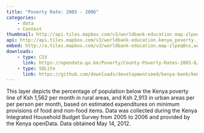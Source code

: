 ```yaml
---
title: "Poverty Rate: 2005 - 2006"
categories: 
    - data
    - Context
thumbnail: http://api.tiles.mapbox.com/v3/worldbank-education.map-zlpoq0vs,worldbank-education.kenya_poverty/7/77/63.png128
api: http://api.tiles.mapbox.com/v3/worldbank-education.kenya_poverty.jsonp
embed: http://a.tiles.mapbox.com/v3/worldbank-education.map-zlpoq0vs,worldbank-education.kenya_poverty.html#6/-0.1318/37.0899
downloads:
    - type: CSV
      link: https://opendata.go.ke/Poverty/County-Poverty-Rates-2005-6/rfxq-gvgu     
    - type: SQLite
      link: https://github.com/downloads/developmentseed/kenya-bank/kenya-all-indicators-county.zip
---
```

<p>This layer depicts the percentage of population below the Kenya poverty line of Ksh 1,562 per month in rural areas, and Ksh 2,913 in urban areas per per person per month, based on estimated expenditures on minimum provisions of food and non-food items. Data was collected during the Kenya Integrated Household Budget Survey from 2005 to 2006 and provided by the Kenya openData. Data obtained May 14, 2012.</p>